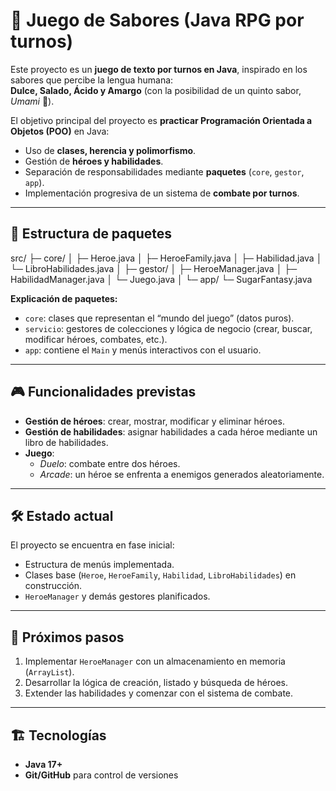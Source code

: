 # 🍬 Juego de Sabores (Java RPG por turnos)

Este proyecto es un **juego de texto por turnos en Java**, inspirado en los sabores que percibe la lengua humana:  
**Dulce, Salado, Ácido y Amargo** (con la posibilidad de un quinto sabor, *Umami* 👀).  

El objetivo principal del proyecto es **practicar Programación Orientada a Objetos (POO)** en Java:  
- Uso de **clases, herencia y polimorfismo**.  
- Gestión de **héroes y habilidades**.  
- Separación de responsabilidades mediante **paquetes** (`core`, `gestor`, `app`).  
- Implementación progresiva de un sistema de **combate por turnos**.  

---

## 📂 Estructura de paquetes

src/
├─ core/
│ ├─ Heroe.java
│ ├─ HeroeFamily.java
│ ├─ Habilidad.java
│ └─ LibroHabilidades.java
│
├─ gestor/
│ ├─ HeroeManager.java
│ ├─ HabilidadManager.java
│ └─ Juego.java
│
└─ app/
└─ SugarFantasy.java


**Explicación de paquetes:**
- `core`: clases que representan el “mundo del juego” (datos puros).  
- `servicio`: gestores de colecciones y lógica de negocio (crear, buscar, modificar héroes, combates, etc.).  
- `app`: contiene el `Main` y menús interactivos con el usuario.  

---

## 🎮 Funcionalidades previstas
- **Gestión de héroes**: crear, mostrar, modificar y eliminar héroes.  
- **Gestión de habilidades**: asignar habilidades a cada héroe mediante un libro de habilidades.  
- **Juego**:  
  - *Duelo*: combate entre dos héroes.  
  - *Arcade*: un héroe se enfrenta a enemigos generados aleatoriamente.  

---

## 🛠️ Estado actual
El proyecto se encuentra en fase inicial:  
- Estructura de menús implementada.  
- Clases base (`Heroe`, `HeroeFamily`, `Habilidad`, `LibroHabilidades`) en construcción.  
- `HeroeManager` y demás gestores planificados.  

---

## 🚀 Próximos pasos
1. Implementar `HeroeManager` con un almacenamiento en memoria (`ArrayList`).  
2. Desarrollar la lógica de creación, listado y búsqueda de héroes.  
3. Extender las habilidades y comenzar con el sistema de combate.  

---

## 🏗️ Tecnologías
- **Java 17+**  
- **Git/GitHub** para control de versiones  

